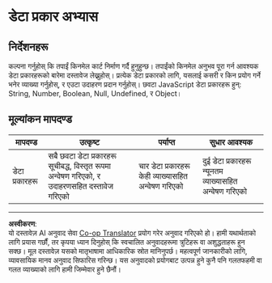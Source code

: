 <!--
CO_OP_TRANSLATOR_METADATA:
{
  "original_hash": "de0ec12c337394806425c7fd2f003b62",
  "translation_date": "2025-10-03T09:21:04+00:00",
  "source_file": "2-js-basics/1-data-types/assignment.md",
  "language_code": "ne"
}
-->
# डेटा प्रकार अभ्यास

## निर्देशनहरू

कल्पना गर्नुहोस् कि तपाईं किनमेल कार्ट निर्माण गर्दै हुनुहुन्छ। तपाईंको किनमेल अनुभव पूरा गर्न आवश्यक डेटा प्रकारहरूको बारेमा दस्तावेज लेख्नुहोस्। प्रत्येक डेटा प्रकारको लागि, यसलाई कसरी र किन प्रयोग गर्ने भनेर व्याख्या गर्नुहोस्, र एउटा उदाहरण प्रदान गर्नुहोस्। छवटा JavaScript डेटा प्रकारहरू हुन्: String, Number, Boolean, Null, Undefined, र Object।

## मूल्यांकन मापदण्ड

मापदण्ड | उत्कृष्ट | पर्याप्त | सुधार आवश्यक
--- | --- | --- | --- |
डेटा प्रकारहरू | सबै छवटा डेटा प्रकारहरू सूचीबद्ध, विस्तृत रूपमा अन्वेषण गरिएको, र उदाहरणसहित दस्तावेज गरिएको | चार डेटा प्रकारहरू केही व्याख्यासहित अन्वेषण गरिएको | दुई डेटा प्रकारहरू न्यूनतम व्याख्यासहित अन्वेषण गरिएको |

---

**अस्वीकरण**:  
यो दस्तावेज़ AI अनुवाद सेवा [Co-op Translator](https://github.com/Azure/co-op-translator) प्रयोग गरेर अनुवाद गरिएको हो। हामी यथार्थताको लागि प्रयास गर्छौं, तर कृपया ध्यान दिनुहोस् कि स्वचालित अनुवादहरूमा त्रुटिहरू वा अशुद्धताहरू हुन सक्छ। मूल दस्तावेज़ यसको मातृभाषामा आधिकारिक स्रोत मानिनुपर्छ। महत्वपूर्ण जानकारीको लागि, व्यावसायिक मानव अनुवाद सिफारिस गरिन्छ। यस अनुवादको प्रयोगबाट उत्पन्न हुने कुनै पनि गलतफहमी वा गलत व्याख्याको लागि हामी जिम्मेवार हुने छैनौं।
